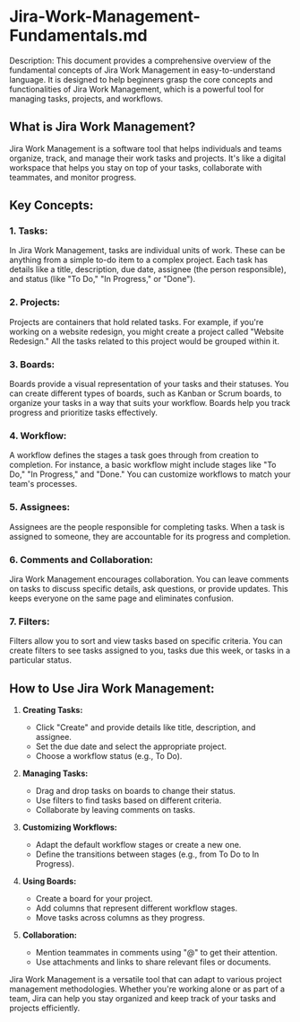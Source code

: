 # Jira-Work-Management-Fundamentals.md

Description: This document provides a comprehensive overview of the fundamental concepts of Jira Work Management in easy-to-understand language. It is designed to help beginners grasp the core concepts and functionalities of Jira Work Management, which is a powerful tool for managing tasks, projects, and workflows.

## What is Jira Work Management?

Jira Work Management is a software tool that helps individuals and teams organize, track, and manage their work tasks and projects. It's like a digital workspace that helps you stay on top of your tasks, collaborate with teammates, and monitor progress.

## Key Concepts:

### 1. **Tasks:**
In Jira Work Management, tasks are individual units of work. These can be anything from a simple to-do item to a complex project. Each task has details like a title, description, due date, assignee (the person responsible), and status (like "To Do," "In Progress," or "Done").

### 2. **Projects:**
Projects are containers that hold related tasks. For example, if you're working on a website redesign, you might create a project called "Website Redesign." All the tasks related to this project would be grouped within it.

### 3. **Boards:**
Boards provide a visual representation of your tasks and their statuses. You can create different types of boards, such as Kanban or Scrum boards, to organize your tasks in a way that suits your workflow. Boards help you track progress and prioritize tasks effectively.

### 4. **Workflow:**
A workflow defines the stages a task goes through from creation to completion. For instance, a basic workflow might include stages like "To Do," "In Progress," and "Done." You can customize workflows to match your team's processes.

### 5. **Assignees:**
Assignees are the people responsible for completing tasks. When a task is assigned to someone, they are accountable for its progress and completion.

### 6. **Comments and Collaboration:**
Jira Work Management encourages collaboration. You can leave comments on tasks to discuss specific details, ask questions, or provide updates. This keeps everyone on the same page and eliminates confusion.

### 7. **Filters:**
Filters allow you to sort and view tasks based on specific criteria. You can create filters to see tasks assigned to you, tasks due this week, or tasks in a particular status.

## How to Use Jira Work Management:

1. **Creating Tasks:**
   - Click "Create" and provide details like title, description, and assignee.
   - Set the due date and select the appropriate project.
   - Choose a workflow status (e.g., To Do).

2. **Managing Tasks:**
   - Drag and drop tasks on boards to change their status.
   - Use filters to find tasks based on different criteria.
   - Collaborate by leaving comments on tasks.

3. **Customizing Workflows:**
   - Adapt the default workflow stages or create a new one.
   - Define the transitions between stages (e.g., from To Do to In Progress).

4. **Using Boards:**
   - Create a board for your project.
   - Add columns that represent different workflow stages.
   - Move tasks across columns as they progress.

5. **Collaboration:**
   - Mention teammates in comments using "@" to get their attention.
   - Use attachments and links to share relevant files or documents.

Jira Work Management is a versatile tool that can adapt to various project management methodologies. Whether you're working alone or as part of a team, Jira can help you stay organized and keep track of your tasks and projects efficiently.
